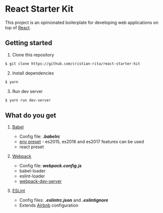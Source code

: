 # React Starter Kit

This project is an opinionated boilerplate for developing web applications on top of [React](https://facebook.github.io/react/).

## Getting started

1.  Clone this repository

```bash
$ git clone https://github.com/cristian-rita/react-starter-kit
```

2.  Install dependencies

```bash
$ yarn
```

3.  Run dev server

```bash
$ yarn run dev-server
```

## What do you get

1.  [Babel](https://babeljs.io/)

    * Config file: **_.babelrc_**
    * [env preset](https://babeljs.io/docs/plugins/preset-env/) - es2015, es2016 and es2017 features can be used
    * react preset

2.  [Webpack](https://webpack.js.org/)

    * Config file: **_*webpack.config.js*_**
    * babel-loader
    * eslint-loader
    * [webpack-dev-server](https://webpack.js.org/configuration/dev-server/)

3.  [ESLint](https://eslint.org/)
    * Config files: **_.eslintrc.json_** and **_.eslintignore_**
    * Extends [Airbnb](https://www.npmjs.com/package/eslint-config-airbnb) configuration
